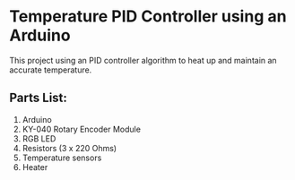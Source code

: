 # Temperature PID Controller using an Arduino

This project using an PID controller algorithm to heat up and maintain an accurate temperature.

## Parts List:
1. Arduino
2. KY-040 Rotary Encoder Module
3. RGB LED
4. Resistors (3 x 220 Ohms)
5. Temperature sensors
6. Heater
